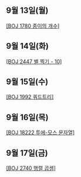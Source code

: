 ## 9월 13일(월)
   
[[BOJ 1780 종이의 개수]](https://www.acmicpc.net/problem/1780)   

## 9월 14일(화)

[[BOJ 2447 별 찍기 - 10]](https://www.acmicpc.net/problem/2447)   

## 9월 15일(수)

[[BOJ 1992 쿼드트리]](https://www.acmicpc.net/problem/1992)

## 9월 16일(목)

[[BOJ 18222 투에-모스 문자열]](https://www.acmicpc.net/problem/18222)

## 9월 17일(금)

[[BOJ 2740 행렬 곱셈]](https://www.acmicpc.net/problem/2740)
